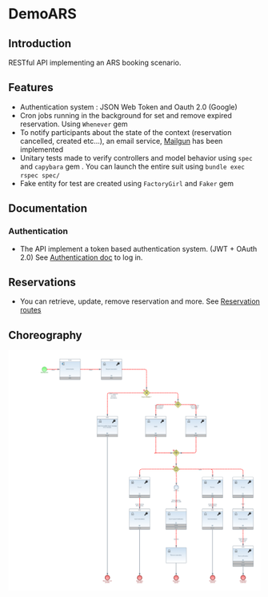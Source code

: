 # DemoARS

## Introduction

RESTful API implementing an ARS booking scenario.

## Features
- Authentication system : JSON Web Token and Oauth 2.0 (Google)
- Cron jobs running in the background for set and remove expired reservation. Using `Whenever` gem
- To notify participants about the state of the context (reservation cancelled, created etc...), an email service, [Mailgun](https://www.mailgun.com) has been implemented
- Unitary tests made to verify controllers and model behavior using `spec` and `capybara` gem . You can launch the entire suit using `bundle exec rspec spec/`
- Fake entity for test are created using `FactoryGirl` and `Faker` gem

## Documentation

### Authentication

* The API implement a token based authentication system. (JWT + OAuth 2.0) See [Authentication doc](https://github.com/pagealexandre/DemoARS/blob/master/doc/Authentication.md) to log in.

## Reservations
* You can retrieve, update, remove reservation and more. See [Reservation routes](https://github.com/pagealexandre/DemoARS/blob/master/doc/Reservation.md)

## Choreography

![ARS Scenario](https://github.com/pagealexandre/DemoARS/blob/master/choreography/SecureARSReservationScenario.png)
